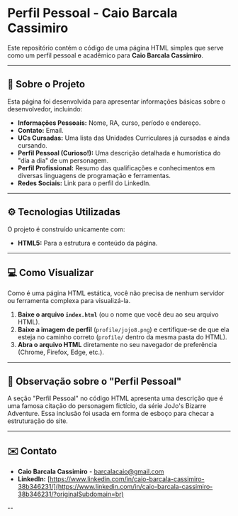 # Perfil Pessoal - Caio Barcala Cassimiro

Este repositório contém o código de uma página HTML simples que serve como um perfil pessoal e acadêmico para **Caio Barcala Cassimiro**.

---

## 🚀 **Sobre o Projeto**

Esta página foi desenvolvida para apresentar informações básicas sobre o desenvolvedor, incluindo:

* **Informações Pessoais:** Nome, RA, curso, período e endereço.
* **Contato:** Email.
* **UCs Cursadas:** Uma lista das Unidades Curriculares já cursadas e ainda cursando.
* **Perfil Pessoal (Curioso!):** Uma descrição detalhada e humorística do "dia a dia" de um personagem.
* **Perfil Profissional:** Resumo das qualificações e conhecimentos em diversas linguagens de programação e ferramentas.
* **Redes Sociais:** Link para o perfil do LinkedIn.

---

## ⚙️ **Tecnologias Utilizadas**

O projeto é construído unicamente com:

* **HTML5:** Para a estrutura e conteúdo da página.

---

## 💻 **Como Visualizar**

Como é uma página HTML estática, você não precisa de nenhum servidor ou ferramenta complexa para visualizá-la.

1.  **Baixe o arquivo `index.html`** (ou o nome que você deu ao seu arquivo HTML).
2.  **Baixe a imagem de perfil** (`profile/jojo8.png`) e certifique-se de que ela esteja no caminho correto (`profile/` dentro da mesma pasta do HTML).
3.  **Abra o arquivo HTML** diretamente no seu navegador de preferência (Chrome, Firefox, Edge, etc.).

---
## 📝 **Observação sobre o "Perfil Pessoal"**

A seção "Perfil Pessoal" no código HTML apresenta uma descrição que é uma famosa citação do personagem fictício, da série JoJo's Bizarre Adventure. Essa inclusão foi usada em forma de esboço para checar a estruturação do site.

---

## ✉️ **Contato**

* **Caio Barcala Cassimiro** - [barcalacaio@gmail.com](mailto:barcalacaio@gmail.com)
* **LinkedIn:** [https://www.linkedin.com/in/caio-barcala-cassimiro-38b346231/](https://www.linkedin.com/in/caio-barcala-cassimiro-38b346231/?originalSubdomain=br)

--
